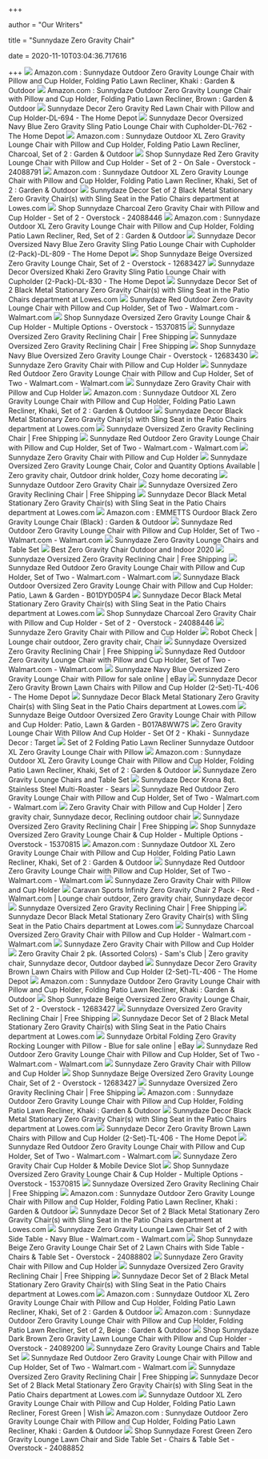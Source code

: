 +++
        
author = "Our Writers"
        
title = "Sunnydaze Zero Gravity Chair"
        
date = 2020-11-10T03:04:36.717616
        
+++
[ ![](https://images-na.ssl-images-amazon.com/images/I/61WxNCoy4ML._AC_SL1000_.jpg)](https://images-na.ssl-images-amazon.com/images/I/61WxNCoy4ML._AC_SL1000_.jpg) Amazon.com : Sunnydaze Outdoor Zero Gravity Lounge Chair with Pillow and  Cup Holder, Folding Patio Lawn Recliner, Khaki : Garden & Outdoor
[ ![](https://images-na.ssl-images-amazon.com/images/I/71XqrSsarpL._AC_SY450_.jpg)](https://images-na.ssl-images-amazon.com/images/I/71XqrSsarpL._AC_SY450_.jpg) Amazon.com : Sunnydaze Outdoor Zero Gravity Lounge Chair with Pillow and  Cup Holder, Folding Patio Lawn Recliner, Brown : Garden & Outdoor
[ ![](https://images.homedepot-static.com/productImages/d3ee08ab-0c2a-4429-9eb7-413c958d3f87/svn/red-sunnydaze-decor-beach-chairs-dl-694-64_600.jpg)](https://images.homedepot-static.com/productImages/d3ee08ab-0c2a-4429-9eb7-413c958d3f87/svn/red-sunnydaze-decor-beach-chairs-dl-694-64_600.jpg) Sunnydaze Decor Zero Gravity Red Lawn Chair with Pillow and Cup  Holder-DL-694 - The Home Depot
[ ![](https://images.homedepot-static.com/productImages/32bd7c8c-f33f-49ec-a46a-79d7dac09ed1/svn/sunnydaze-decor-outdoor-lounge-chairs-dl-762-64_600.jpg)](https://images.homedepot-static.com/productImages/32bd7c8c-f33f-49ec-a46a-79d7dac09ed1/svn/sunnydaze-decor-outdoor-lounge-chairs-dl-762-64_600.jpg) Sunnydaze Decor Oversized Navy Blue Zero Gravity Sling Patio Lounge Chair  with Cupholder-DL-762 - The Home Depot
[ ![](https://images-na.ssl-images-amazon.com/images/I/61qscrj%2B9UL._AC_SL1000_.jpg)](https://images-na.ssl-images-amazon.com/images/I/61qscrj%2B9UL._AC_SL1000_.jpg) Amazon.com : Sunnydaze Outdoor XL Zero Gravity Lounge Chair with Pillow and  Cup Holder, Folding Patio Lawn Recliner, Charcoal, Set of 2 : Garden &  Outdoor
[ ![](https://ak1.ostkcdn.com/images/products/is/images/direct/18b5802e01a08121df54c7b0aaca694c15e81f56/Sunnydaze-Red-Zero-Gravity-Lounge-Chair-with-Pillow-and-Cup-Holder---Set-of-2.jpg?impolicy=medium)](https://ak1.ostkcdn.com/images/products/is/images/direct/18b5802e01a08121df54c7b0aaca694c15e81f56/Sunnydaze-Red-Zero-Gravity-Lounge-Chair-with-Pillow-and-Cup-Holder---Set-of-2.jpg?impolicy=medium) Shop Sunnydaze Red Zero Gravity Lounge Chair with Pillow and Cup Holder -  Set of 2 - On Sale - Overstock - 24088791
[ ![](https://images-na.ssl-images-amazon.com/images/I/61XieTym1OL._AC_SY450_.jpg)](https://images-na.ssl-images-amazon.com/images/I/61XieTym1OL._AC_SY450_.jpg) Amazon.com : Sunnydaze Outdoor XL Zero Gravity Lounge Chair with Pillow and  Cup Holder, Folding Patio Lawn Recliner, Khaki, Set of 2 : Garden & Outdoor
[ ![](http://mobileimages.lowes.com/product/converted/100306/1003064890.jpg?size=pdhi)](http://mobileimages.lowes.com/product/converted/100306/1003064890.jpg?size=pdhi) Sunnydaze Decor Set of 2 Black Metal Stationary Zero Gravity Chair(s) with  Sling Seat in the Patio Chairs department at Lowes.com
[ ![](https://ak1.ostkcdn.com/images/products/is/images/direct/a088bc61373916c1d1ba474ec2c2ed0788e799f3/Sunnydaze-Charcoal-Zero-Gravity-Chair-with-Pillow-and-Cup-Holder---Set-of-2.jpg?impolicy=medium)](https://ak1.ostkcdn.com/images/products/is/images/direct/a088bc61373916c1d1ba474ec2c2ed0788e799f3/Sunnydaze-Charcoal-Zero-Gravity-Chair-with-Pillow-and-Cup-Holder---Set-of-2.jpg?impolicy=medium) Shop Sunnydaze Charcoal Zero Gravity Chair with Pillow and Cup Holder - Set  of 2 - Overstock - 24088446
[ ![](https://images-na.ssl-images-amazon.com/images/I/61LfQB-hd2L._AC_SL1000_.jpg)](https://images-na.ssl-images-amazon.com/images/I/61LfQB-hd2L._AC_SL1000_.jpg) Amazon.com : Sunnydaze Outdoor XL Zero Gravity Lounge Chair with Pillow and  Cup Holder, Folding Patio Lawn Recliner, Red, Set of 2 : Garden & Outdoor
[ ![](https://images.homedepot-static.com/productImages/73b0dfe8-3679-47a8-9ab4-94c34e28fffd/svn/sunnydaze-decor-outdoor-lounge-chairs-dl-809-31_600.jpg)](https://images.homedepot-static.com/productImages/73b0dfe8-3679-47a8-9ab4-94c34e28fffd/svn/sunnydaze-decor-outdoor-lounge-chairs-dl-809-31_600.jpg) Sunnydaze Decor Oversized Navy Blue Zero Gravity Sling Patio Lounge Chair  with Cupholder (2-Pack)-DL-809 - The Home Depot
[ ![](https://ak1.ostkcdn.com/images/products/is/images/direct/7e4fb4291245638c2f10dfa7e99db62c67339e3c/Sunnydaze-Beige-Oversized-Zero-Gravity-Lounge-Chair%2C-Set-of-2.jpg?impolicy=medium)](https://ak1.ostkcdn.com/images/products/is/images/direct/7e4fb4291245638c2f10dfa7e99db62c67339e3c/Sunnydaze-Beige-Oversized-Zero-Gravity-Lounge-Chair%2C-Set-of-2.jpg?impolicy=medium) Shop Sunnydaze Beige Oversized Zero Gravity Lounge Chair, Set of 2 -  Overstock - 12683427
[ ![](https://images.homedepot-static.com/productImages/4f5c7848-9591-43f8-80cb-2c0b2d82f325/svn/sunnydaze-decor-outdoor-lounge-chairs-dl-830-4f_600.jpg)](https://images.homedepot-static.com/productImages/4f5c7848-9591-43f8-80cb-2c0b2d82f325/svn/sunnydaze-decor-outdoor-lounge-chairs-dl-830-4f_600.jpg) Sunnydaze Decor Oversized Khaki Zero Gravity Sling Patio Lounge Chair with  Cupholder (2-Pack)-DL-830 - The Home Depot
[ ![](http://mobileimages.lowes.com/product/converted/100306/1003064796.jpg)](http://mobileimages.lowes.com/product/converted/100306/1003064796.jpg) Sunnydaze Decor Set of 2 Black Metal Stationary Zero Gravity Chair(s) with  Sling Seat in the Patio Chairs department at Lowes.com
[ ![](https://i5.walmartimages.com/asr/2dd6f4e2-3e1e-43b4-9218-91e4b727840c_1.d4fc5ce3b1375a957f573b069d6758ca.jpeg)](https://i5.walmartimages.com/asr/2dd6f4e2-3e1e-43b4-9218-91e4b727840c_1.d4fc5ce3b1375a957f573b069d6758ca.jpeg) Sunnydaze Red Outdoor Zero Gravity Lounge Chair with Pillow and Cup Holder,  Set of Two - Walmart.com - Walmart.com
[ ![](https://ak1.ostkcdn.com/images/products/is/images/direct/e48f9661c45f9e6cc38f5175188f84690f7b711c/Sunnydaze-Oversized-Zero-Gravity-Lounge-Chair-%26-Cup-Holder---Multiple-Options.jpg?impolicy=medium)](https://ak1.ostkcdn.com/images/products/is/images/direct/e48f9661c45f9e6cc38f5175188f84690f7b711c/Sunnydaze-Oversized-Zero-Gravity-Lounge-Chair-%26-Cup-Holder---Multiple-Options.jpg?impolicy=medium) Shop Sunnydaze Oversized Zero Gravity Lounge Chair & Cup Holder - Multiple  Options - Overstock - 15370815
[ ![](https://cdn.shopify.com/s/files/1/0272/9315/5362/products/TL-376_28in_Beige__23759_1024x.jpg?v=1574783262)](https://cdn.shopify.com/s/files/1/0272/9315/5362/products/TL-376_28in_Beige__23759_1024x.jpg?v=1574783262) Sunnydaze Oversized Zero Gravity Reclining Chair | Free Shipping
[ ![](https://cdn.shopify.com/s/files/1/0272/9315/5362/products/TL-383_28in_Beige_Set_Lifestyle_JordanAlicia__58269_800x.jpg?v=1574783262)](https://cdn.shopify.com/s/files/1/0272/9315/5362/products/TL-383_28in_Beige_Set_Lifestyle_JordanAlicia__58269_800x.jpg?v=1574783262) Sunnydaze Oversized Zero Gravity Reclining Chair | Free Shipping
[ ![](https://ak1.ostkcdn.com/images/products/is/images/direct/2d6c2af814f28d09a15c25ee3cc0d70a585167d5/Sunnydaze-Navy-Blue-Oversized-Zero-Gravity-Lounge-Chair.jpg?impolicy=medium)](https://ak1.ostkcdn.com/images/products/is/images/direct/2d6c2af814f28d09a15c25ee3cc0d70a585167d5/Sunnydaze-Navy-Blue-Oversized-Zero-Gravity-Lounge-Chair.jpg?impolicy=medium) Shop Sunnydaze Navy Blue Oversized Zero Gravity Lounge Chair - Overstock -  12683430
[ ![](https://cdn11.bigcommerce.com/s-ph391jd/images/stencil/900x900/products/41416/63932/DL-885_26inDarkBrown_Set__84629.1467195308.jpg?c=2)](https://cdn11.bigcommerce.com/s-ph391jd/images/stencil/900x900/products/41416/63932/DL-885_26inDarkBrown_Set__84629.1467195308.jpg?c=2) Sunnydaze Zero Gravity Chair with Pillow and Cup Holder
[ ![](https://i5.walmartimages.com/asr/eec7ddf8-1226-4c41-9177-056c45921ca7_1.42a03dc65c8afa9a1195bb3a5c440f7a.jpeg)](https://i5.walmartimages.com/asr/eec7ddf8-1226-4c41-9177-056c45921ca7_1.42a03dc65c8afa9a1195bb3a5c440f7a.jpeg) Sunnydaze Red Outdoor Zero Gravity Lounge Chair with Pillow and Cup Holder,  Set of Two - Walmart.com - Walmart.com
[ ![](https://cdn11.bigcommerce.com/s-ph391jd/images/stencil/900x900/products/41416/63995/TL-444_26inGreen_Set_Lifestyle__42532.1467195749.jpg?c=2)](https://cdn11.bigcommerce.com/s-ph391jd/images/stencil/900x900/products/41416/63995/TL-444_26inGreen_Set_Lifestyle__42532.1467195749.jpg?c=2) Sunnydaze Zero Gravity Chair with Pillow and Cup Holder
[ ![](https://m.media-amazon.com/images/S/aplus-seller-content-images-us-east-1/ATVPDKIKX0DER/A3VCRITOBCN68L/B01DDXLU90/rpjjAO5nREWP._UX970_TTW__.jpg)](https://m.media-amazon.com/images/S/aplus-seller-content-images-us-east-1/ATVPDKIKX0DER/A3VCRITOBCN68L/B01DDXLU90/rpjjAO5nREWP._UX970_TTW__.jpg) Amazon.com : Sunnydaze Outdoor XL Zero Gravity Lounge Chair with Pillow and  Cup Holder, Folding Patio Lawn Recliner, Khaki, Set of 2 : Garden & Outdoor
[ ![](http://mobileimages.lowes.com/product/converted/100304/1003041124_16343438.jpg?size=pdhi)](http://mobileimages.lowes.com/product/converted/100304/1003041124_16343438.jpg?size=pdhi) Sunnydaze Decor Black Metal Stationary Zero Gravity Chair(s) with Sling Seat  in the Patio Chairs department at Lowes.com
[ ![](https://cdn.shopify.com/s/files/1/0272/9315/5362/products/TL-376_28in_Beige_Lifestyle__86200_800x.jpg?v=1574783262)](https://cdn.shopify.com/s/files/1/0272/9315/5362/products/TL-376_28in_Beige_Lifestyle__86200_800x.jpg?v=1574783262) Sunnydaze Oversized Zero Gravity Reclining Chair | Free Shipping
[ ![](https://i5.walmartimages.com/asr/5d208d6c-74b3-48bb-8a89-816db21d8718_1.a5be49f7fdb9632a12d23c9e561e2ca3.jpeg)](https://i5.walmartimages.com/asr/5d208d6c-74b3-48bb-8a89-816db21d8718_1.a5be49f7fdb9632a12d23c9e561e2ca3.jpeg) Sunnydaze Red Outdoor Zero Gravity Lounge Chair with Pillow and Cup Holder,  Set of Two - Walmart.com - Walmart.com
[ ![](https://cdn11.bigcommerce.com/s-ph391jd/images/stencil/900x900/products/41416/63993/TL-437_26inGreen_Lifestyle__96907.1467195734.jpg?c=2)](https://cdn11.bigcommerce.com/s-ph391jd/images/stencil/900x900/products/41416/63993/TL-437_26inGreen_Lifestyle__96907.1467195734.jpg?c=2) Sunnydaze Zero Gravity Chair with Pillow and Cup Holder
[ ![](https://i.pinimg.com/originals/55/24/44/5524442a3fcc04da3c42fde02ef4cadd.jpg)](https://i.pinimg.com/originals/55/24/44/5524442a3fcc04da3c42fde02ef4cadd.jpg) Sunnydaze Oversized Zero Gravity Lounge Chair, Color and Quantity Options  Available | Zero gravity chair, Outdoor drink holder, Cozy home decorating
[ ![](https://www.dontwasteyourmoney.com/wp-content/uploads/2019/04/61iVHcg74wL._SL1000_.jpg)](https://www.dontwasteyourmoney.com/wp-content/uploads/2019/04/61iVHcg74wL._SL1000_.jpg) Sunnydaze Outdoor Zero Gravity Chair
[ ![](https://cdn.shopify.com/s/files/1/0272/9315/5362/products/DL-939_28inBlack_Set_Lifestyle__82623_800x.jpg?v=1574783262)](https://cdn.shopify.com/s/files/1/0272/9315/5362/products/DL-939_28inBlack_Set_Lifestyle__82623_800x.jpg?v=1574783262) Sunnydaze Oversized Zero Gravity Reclining Chair | Free Shipping
[ ![](http://images.lowes.com/product/converted/100304/1003041128_16343444.jpg)](http://images.lowes.com/product/converted/100304/1003041128_16343444.jpg) Sunnydaze Decor Black Metal Stationary Zero Gravity Chair(s) with Sling Seat  in the Patio Chairs department at Lowes.com
[ ![](https://images-na.ssl-images-amazon.com/images/I/71KowTygPLL._AC_SY450_.jpg)](https://images-na.ssl-images-amazon.com/images/I/71KowTygPLL._AC_SY450_.jpg) Amazon.com : EMMETTS Ourdoor Black Zero Gravity Lounge Chair (Black) :  Garden & Outdoor
[ ![](https://i5.walmartimages.com/asr/ef619b1c-ba0a-4f21-8ab2-7e2ba4d15186_1.ca5a563c652aba62c91c1604133850f2.jpeg)](https://i5.walmartimages.com/asr/ef619b1c-ba0a-4f21-8ab2-7e2ba4d15186_1.ca5a563c652aba62c91c1604133850f2.jpeg) Sunnydaze Red Outdoor Zero Gravity Lounge Chair with Pillow and Cup Holder,  Set of Two - Walmart.com - Walmart.com
[ ![](https://cdn11.bigcommerce.com/s-ph391jd/images/stencil/900x900/products/41791/68725/MAIN__LS__86890.1505152562.jpg?c=2)](https://cdn11.bigcommerce.com/s-ph391jd/images/stencil/900x900/products/41791/68725/MAIN__LS__86890.1505152562.jpg?c=2) Sunnydaze Zero Gravity Lounge Chairs and Table Set
[ ![](https://www.backyardsumo.com/wp-content/uploads/2017/09/Best-Zero-Gravity-Chair-for-outdoors-1024x1024.jpeg)](https://www.backyardsumo.com/wp-content/uploads/2017/09/Best-Zero-Gravity-Chair-for-outdoors-1024x1024.jpeg) Best Zero Gravity Chair Outdoor and Indoor 2020
[ ![](https://cdn.shopify.com/s/files/1/0272/9315/5362/products/TL-383_28in_Beige_Set_Lifestyle__27222_800x.jpg?v=1574783262)](https://cdn.shopify.com/s/files/1/0272/9315/5362/products/TL-383_28in_Beige_Set_Lifestyle__27222_800x.jpg?v=1574783262) Sunnydaze Oversized Zero Gravity Reclining Chair | Free Shipping
[ ![](https://i5.walmartimages.com/asr/205774b8-d215-41e6-90ab-f542433c9aea_1.f6bd3bc6d1763277a2d3e33f6c9f644e.jpeg)](https://i5.walmartimages.com/asr/205774b8-d215-41e6-90ab-f542433c9aea_1.f6bd3bc6d1763277a2d3e33f6c9f644e.jpeg) Sunnydaze Red Outdoor Zero Gravity Lounge Chair with Pillow and Cup Holder,  Set of Two - Walmart.com - Walmart.com
[ ![](http://www.rpjtechnology.ca/bmz_cache/6/Sunnydaze%20Black%20Outdoor%20Oversized%20Zero%20Gravity%20Lounge%20Chair%20with%20Pillow%20and%20Cup%20Holder%20-%20B01DYD05P4_500x500.jpg)](http://www.rpjtechnology.ca/bmz_cache/6/Sunnydaze%20Black%20Outdoor%20Oversized%20Zero%20Gravity%20Lounge%20Chair%20with%20Pillow%20and%20Cup%20Holder%20-%20B01DYD05P4_500x500.jpg) Sunnydaze Black Outdoor Oversized Zero Gravity Lounge Chair with Pillow and  Cup Holder: Patio, Lawn & Garden - B01DYD05P4
[ ![](http://images.lowes.com/product/converted/100304/1003041128_16343447.jpg)](http://images.lowes.com/product/converted/100304/1003041128_16343447.jpg) Sunnydaze Decor Black Metal Stationary Zero Gravity Chair(s) with Sling Seat  in the Patio Chairs department at Lowes.com
[ ![](https://ak1.ostkcdn.com/images/products/is/images/direct/bcc6e857d40a97fc4677a3ce6b82ee732ed4e55c/Sunnydaze-Charcoal-Zero-Gravity-Chair-with-Pillow-and-Cup-Holder---Set-of-2.jpg)](https://ak1.ostkcdn.com/images/products/is/images/direct/bcc6e857d40a97fc4677a3ce6b82ee732ed4e55c/Sunnydaze-Charcoal-Zero-Gravity-Chair-with-Pillow-and-Cup-Holder---Set-of-2.jpg) Shop Sunnydaze Charcoal Zero Gravity Chair with Pillow and Cup Holder - Set  of 2 - Overstock - 24088446
[ ![](https://cdn11.bigcommerce.com/s-ph391jd/images/stencil/900x900/products/41416/63938/DL-89226inBlackSet__57948.1467195340.jpg?c=2)](https://cdn11.bigcommerce.com/s-ph391jd/images/stencil/900x900/products/41416/63938/DL-89226inBlackSet__57948.1467195340.jpg?c=2) Sunnydaze Zero Gravity Chair with Pillow and Cup Holder
[ ![](https://i.pinimg.com/originals/b9/1d/f0/b91df02e94eb2fc5512ae832646dc5cb.jpg)](https://i.pinimg.com/originals/b9/1d/f0/b91df02e94eb2fc5512ae832646dc5cb.jpg) Robot Check | Lounge chair outdoor, Zero gravity chair, Chair
[ ![](https://cdn.shopify.com/s/files/1/0272/9315/5362/products/DL-915_28inBlack_Lifestyle__86328_800x.jpg?v=1574783262)](https://cdn.shopify.com/s/files/1/0272/9315/5362/products/DL-915_28inBlack_Lifestyle__86328_800x.jpg?v=1574783262) Sunnydaze Oversized Zero Gravity Reclining Chair | Free Shipping
[ ![](https://i5.walmartimages.com/asr/b50e19f6-3377-45a4-979d-e4f47a31a0f0_1.20a0252b4a6e573a680a31f859759fd2.jpeg)](https://i5.walmartimages.com/asr/b50e19f6-3377-45a4-979d-e4f47a31a0f0_1.20a0252b4a6e573a680a31f859759fd2.jpeg) Sunnydaze Red Outdoor Zero Gravity Lounge Chair with Pillow and Cup Holder,  Set of Two - Walmart.com - Walmart.com
[ ![](https://i.ebayimg.com/images/g/~70AAOSwlK1fd6X7/s-l640.jpg)](https://i.ebayimg.com/images/g/~70AAOSwlK1fd6X7/s-l640.jpg) Sunnydaze Navy Blue Oversized Zero Gravity Lounge Chair with Pillow for  sale online | eBay
[ ![](https://images.homedepot-static.com/productImages/9b75a96f-7b00-4012-9e36-2e4da4a48816/svn/khaki-sunnydaze-decor-beach-chairs-dl-016-64_600.jpg)](https://images.homedepot-static.com/productImages/9b75a96f-7b00-4012-9e36-2e4da4a48816/svn/khaki-sunnydaze-decor-beach-chairs-dl-016-64_600.jpg) Sunnydaze Decor Zero Gravity Brown Lawn Chairs with Pillow and Cup Holder  (2-Set)-TL-406 - The Home Depot
[ ![](http://mobileimages.lowes.com/product/converted/100304/1003041128_16343450.jpg)](http://mobileimages.lowes.com/product/converted/100304/1003041128_16343450.jpg) Sunnydaze Decor Black Metal Stationary Zero Gravity Chair(s) with Sling Seat  in the Patio Chairs department at Lowes.com
[ ![](http://www.rpjtechnology.ca/bmz_cache/4/Sunnydaze%20Beige%20Outdoor%20Oversized%20Zero%20Gravity%20Lounge%20Chair%20with%20Pillow%20and%20Cup%20Holder%20-%20B017A8WW7S_500x500.jpg)](http://www.rpjtechnology.ca/bmz_cache/4/Sunnydaze%20Beige%20Outdoor%20Oversized%20Zero%20Gravity%20Lounge%20Chair%20with%20Pillow%20and%20Cup%20Holder%20-%20B017A8WW7S_500x500.jpg) Sunnydaze Beige Outdoor Oversized Zero Gravity Lounge Chair with Pillow and  Cup Holder: Patio, Lawn & Garden - B017A8WW7S
[ ![](https://target.scene7.com/is/image/Target/GUEST_5da8dd44-3413-4369-a1e3-69e055c7982e?wid=488&hei=488&fmt=pjpeg)](https://target.scene7.com/is/image/Target/GUEST_5da8dd44-3413-4369-a1e3-69e055c7982e?wid=488&hei=488&fmt=pjpeg) Zero Gravity Lounge Chair With Pillow And Cup Holder - Set Of 2 - Khaki -  Sunnydaze Decor : Target
[ ![](https://i5.walmartimages.com/asr/3b36bdc7-5c3d-402e-b3fe-6f9fabe17926_1.3544f6648f360b2b6fa267c803c43764.jpeg)](https://i5.walmartimages.com/asr/3b36bdc7-5c3d-402e-b3fe-6f9fabe17926_1.3544f6648f360b2b6fa267c803c43764.jpeg) Set of 2 Folding Patio Lawn Recliner Sunnydaze Outdoor XL Zero Gravity  Lounge Chair with Pillow
[ ![](https://images-na.ssl-images-amazon.com/images/I/816JE54WBdL._AC_SL1000_.jpg)](https://images-na.ssl-images-amazon.com/images/I/816JE54WBdL._AC_SL1000_.jpg) Amazon.com : Sunnydaze Outdoor XL Zero Gravity Lounge Chair with Pillow and  Cup Holder, Folding Patio Lawn Recliner, Khaki, Set of 2 : Garden & Outdoor
[ ![](https://cdn11.bigcommerce.com/s-ph391jd/images/stencil/900x900/products/41791/70615/MAIN__WB__dl-798__01__56408.1502895310.jpg?c=2)](https://cdn11.bigcommerce.com/s-ph391jd/images/stencil/900x900/products/41791/70615/MAIN__WB__dl-798__01__56408.1502895310.jpg?c=2) Sunnydaze Zero Gravity Lounge Chairs and Table Set
[ ![](https://c.shld.net/rpx/i/s/i/spin/10164060/prod_20836739412?hei=245&wid=245&op_sharpen=1&qlt=85)](https://c.shld.net/rpx/i/s/i/spin/10164060/prod_20836739412?hei=245&wid=245&op_sharpen=1&qlt=85) Sunnydaze Decor Krona 8qt. Stainless Steel Multi-Roaster - Sears
[ ![](https://i5.walmartimages.com/asr/8880f30b-28a1-455e-bfeb-ec22492889d1_1.722d1878a8321771009bec32bb37e517.jpeg)](https://i5.walmartimages.com/asr/8880f30b-28a1-455e-bfeb-ec22492889d1_1.722d1878a8321771009bec32bb37e517.jpeg) Sunnydaze Red Outdoor Zero Gravity Lounge Chair with Pillow and Cup Holder,  Set of Two - Walmart.com - Walmart.com
[ ![](https://i.pinimg.com/originals/c7/84/ab/c784ab092bf3900d89d0d4a91af7a638.jpg)](https://i.pinimg.com/originals/c7/84/ab/c784ab092bf3900d89d0d4a91af7a638.jpg) Zero Gravity Chair with Pillow and Cup Holder | Zero gravity chair,  Sunnydaze decor, Reclining outdoor chair
[ ![](https://cdn.shopify.com/s/files/1/0272/9315/5362/products/Side_Beige__65967_800x.jpg?v=1574783262)](https://cdn.shopify.com/s/files/1/0272/9315/5362/products/Side_Beige__65967_800x.jpg?v=1574783262) Sunnydaze Oversized Zero Gravity Reclining Chair | Free Shipping
[ ![](https://ak1.ostkcdn.com/images/products/is/images/direct/3c34d116c08856e5b7721d2f61930f7769ea9231/Sunnydaze-Oversized-Zero-Gravity-Lounge-Chair-%26-Cup-Holder---Multiple-Options.jpg?impolicy=medium)](https://ak1.ostkcdn.com/images/products/is/images/direct/3c34d116c08856e5b7721d2f61930f7769ea9231/Sunnydaze-Oversized-Zero-Gravity-Lounge-Chair-%26-Cup-Holder---Multiple-Options.jpg?impolicy=medium) Shop Sunnydaze Oversized Zero Gravity Lounge Chair & Cup Holder - Multiple  Options - Overstock - 15370815
[ ![](https://images-na.ssl-images-amazon.com/images/I/81vY0REZWhL._AC_SX466_.jpg)](https://images-na.ssl-images-amazon.com/images/I/81vY0REZWhL._AC_SX466_.jpg) Amazon.com : Sunnydaze Outdoor XL Zero Gravity Lounge Chair with Pillow and  Cup Holder, Folding Patio Lawn Recliner, Khaki, Set of 2 : Garden & Outdoor
[ ![](https://i5.walmartimages.com/asr/57b3623b-8355-4ebc-b26a-6643231e10a6_1.7537cde9668307bfc4668ec5c9ab1931.jpeg)](https://i5.walmartimages.com/asr/57b3623b-8355-4ebc-b26a-6643231e10a6_1.7537cde9668307bfc4668ec5c9ab1931.jpeg) Sunnydaze Red Outdoor Zero Gravity Lounge Chair with Pillow and Cup Holder,  Set of Two - Walmart.com - Walmart.com
[ ![](https://cdn11.bigcommerce.com/s-ph391jd/images/stencil/900x900/products/41416/63943/DL-731_26inRed_Set_Lifestyle__39936.1467195370.jpg?c=2)](https://cdn11.bigcommerce.com/s-ph391jd/images/stencil/900x900/products/41416/63943/DL-731_26inRed_Set_Lifestyle__39936.1467195370.jpg?c=2) Sunnydaze Zero Gravity Chair with Pillow and Cup Holder
[ ![](https://i.pinimg.com/474x/84/b8/ed/84b8edbc844d8347bdfc305f4c285cbb.jpg)](https://i.pinimg.com/474x/84/b8/ed/84b8edbc844d8347bdfc305f4c285cbb.jpg) Caravan Sports Infinity Zero Gravity Chair 2 Pack - Red - Walmart.com | Lounge  chair outdoor, Zero gravity chair, Sunnydaze decor
[ ![](https://cdn.shopify.com/s/files/1/0272/9315/5362/products/TL-413_28inBrown_Lifestyle_Alicia__50298_800x.jpg?v=1574783262)](https://cdn.shopify.com/s/files/1/0272/9315/5362/products/TL-413_28inBrown_Lifestyle_Alicia__50298_800x.jpg?v=1574783262) Sunnydaze Oversized Zero Gravity Reclining Chair | Free Shipping
[ ![](http://images.lowes.com/product/converted/100306/1003064772_16412229.jpg)](http://images.lowes.com/product/converted/100306/1003064772_16412229.jpg) Sunnydaze Decor Black Metal Stationary Zero Gravity Chair(s) with Sling Seat  in the Patio Chairs department at Lowes.com
[ ![](https://i5.walmartimages.com/asr/07491fc8-48c2-4e01-8b55-41222cbf8ee0_1.64884c8b7c0aa1d08449ae55290f4424.jpeg?odnWidth=612&odnHeight=612&odnBg=ffffff)](https://i5.walmartimages.com/asr/07491fc8-48c2-4e01-8b55-41222cbf8ee0_1.64884c8b7c0aa1d08449ae55290f4424.jpeg?odnWidth=612&odnHeight=612&odnBg=ffffff) Sunnydaze Charcoal Oversized Zero Gravity Chair with Pillow and Cup Holder  - Walmart.com - Walmart.com
[ ![](https://cdn11.bigcommerce.com/s-ph391jd/images/stencil/900x900/products/41416/63941/DL-694_26inRed_Lifestyle__78757.1467195357.jpg?c=2)](https://cdn11.bigcommerce.com/s-ph391jd/images/stencil/900x900/products/41416/63941/DL-694_26inRed_Lifestyle__78757.1467195357.jpg?c=2) Sunnydaze Zero Gravity Chair with Pillow and Cup Holder
[ ![](https://i.pinimg.com/originals/3d/fb/23/3dfb23b2070bb59a030f8583f6c8b2d7.jpg)](https://i.pinimg.com/originals/3d/fb/23/3dfb23b2070bb59a030f8583f6c8b2d7.jpg) Zero Gravity Chair 2 pk. (Assorted Colors) - Sam's Club | Zero gravity chair,  Sunnydaze decor, Outdoor daybed
[ ![](https://images.homedepot-static.com/productImages/fadba30a-5178-4012-a984-9a753a5683b1/svn/brown-gray-lafuma-furniture-beach-chairs-lfm3118-8717-64_600.jpg)](https://images.homedepot-static.com/productImages/fadba30a-5178-4012-a984-9a753a5683b1/svn/brown-gray-lafuma-furniture-beach-chairs-lfm3118-8717-64_600.jpg) Sunnydaze Decor Zero Gravity Brown Lawn Chairs with Pillow and Cup Holder  (2-Set)-TL-406 - The Home Depot
[ ![](https://images-na.ssl-images-amazon.com/images/I/81s%2Bj42WcbL._AC_SX569_.jpg)](https://images-na.ssl-images-amazon.com/images/I/81s%2Bj42WcbL._AC_SX569_.jpg) Amazon.com : Sunnydaze Outdoor Zero Gravity Lounge Chair with Pillow and  Cup Holder, Folding Patio Lawn Recliner, Khaki : Garden & Outdoor
[ ![](https://ak1.ostkcdn.com/images/products/is/images/direct/acc5afdbdee2ea0dbf3daefdce42c3697eb0e568/Sunnydaze-Beige-Oversized-Zero-Gravity-Lounge-Chair%2C-Set-of-2.jpg)](https://ak1.ostkcdn.com/images/products/is/images/direct/acc5afdbdee2ea0dbf3daefdce42c3697eb0e568/Sunnydaze-Beige-Oversized-Zero-Gravity-Lounge-Chair%2C-Set-of-2.jpg) Shop Sunnydaze Beige Oversized Zero Gravity Lounge Chair, Set of 2 -  Overstock - 12683427
[ ![](https://cdn.shopify.com/s/files/1/0272/9315/5362/products/DL-939_28inBlack_Set_Lifestyle_JordanAlicia__76834_800x.jpg?v=1574783262)](https://cdn.shopify.com/s/files/1/0272/9315/5362/products/DL-939_28inBlack_Set_Lifestyle_JordanAlicia__76834_800x.jpg?v=1574783262) Sunnydaze Oversized Zero Gravity Reclining Chair | Free Shipping
[ ![](http://images.lowes.com/product/converted/100306/1003064746_16411447.jpg)](http://images.lowes.com/product/converted/100306/1003064746_16411447.jpg) Sunnydaze Decor Set of 2 Black Metal Stationary Zero Gravity Chair(s) with  Sling Seat in the Patio Chairs department at Lowes.com
[ ![](https://i.ebayimg.com/images/g/EiAAAOSwXHpcypSM/s-l640.jpg)](https://i.ebayimg.com/images/g/EiAAAOSwXHpcypSM/s-l640.jpg) Sunnydaze Orbital Folding Zero Gravity Rocking Lounger with Pillow - Blue  for sale online | eBay
[ ![](https://i5.walmartimages.com/asr/2a92768e-7107-4ffd-8455-6a65e7b90c03_1.6da9ec01f93528cb5197ccb495410b4d.jpeg)](https://i5.walmartimages.com/asr/2a92768e-7107-4ffd-8455-6a65e7b90c03_1.6da9ec01f93528cb5197ccb495410b4d.jpeg) Sunnydaze Red Outdoor Zero Gravity Lounge Chair with Pillow and Cup Holder,  Set of Two - Walmart.com - Walmart.com
[ ![](https://cdn11.bigcommerce.com/s-ph391jd/images/stencil/900x900/products/41416/63952/DL-687_26inNavyBlue_Lifestyle__82220.1467195430.jpg?c=2)](https://cdn11.bigcommerce.com/s-ph391jd/images/stencil/900x900/products/41416/63952/DL-687_26inNavyBlue_Lifestyle__82220.1467195430.jpg?c=2) Sunnydaze Zero Gravity Chair with Pillow and Cup Holder
[ ![](https://ak1.ostkcdn.com/images/products/is/images/direct/1785b385f0f66e5eb17ee921ec4bf8947b29acc1/Sunnydaze-Beige-Oversized-Zero-Gravity-Lounge-Chair%2C-Set-of-2.jpg)](https://ak1.ostkcdn.com/images/products/is/images/direct/1785b385f0f66e5eb17ee921ec4bf8947b29acc1/Sunnydaze-Beige-Oversized-Zero-Gravity-Lounge-Chair%2C-Set-of-2.jpg) Shop Sunnydaze Beige Oversized Zero Gravity Lounge Chair, Set of 2 -  Overstock - 12683427
[ ![](https://cdn.shopify.com/s/files/1/0272/9315/5362/products/TL-413_28inBrown_Lifestyle__72548_800x.jpg?v=1574783262)](https://cdn.shopify.com/s/files/1/0272/9315/5362/products/TL-413_28inBrown_Lifestyle__72548_800x.jpg?v=1574783262) Sunnydaze Oversized Zero Gravity Reclining Chair | Free Shipping
[ ![](https://m.media-amazon.com/images/I/51k853n-JNL._AC_UL400_.jpg)](https://m.media-amazon.com/images/I/51k853n-JNL._AC_UL400_.jpg) Amazon.com : Sunnydaze Outdoor Zero Gravity Lounge Chair with Pillow and  Cup Holder, Folding Patio Lawn Recliner, Khaki : Garden & Outdoor
[ ![](http://images.lowes.com/product/converted/100306/1003064768_16412239.jpg)](http://images.lowes.com/product/converted/100306/1003064768_16412239.jpg) Sunnydaze Decor Black Metal Stationary Zero Gravity Chair(s) with Sling Seat  in the Patio Chairs department at Lowes.com
[ ![](https://images.homedepot-static.com/productImages/c6edb6b8-2f05-4fd6-8b51-9bc8a29b63fd/svn/brown-sunnydaze-decor-beach-chairs-tl-406-76_600.jpg)](https://images.homedepot-static.com/productImages/c6edb6b8-2f05-4fd6-8b51-9bc8a29b63fd/svn/brown-sunnydaze-decor-beach-chairs-tl-406-76_600.jpg) Sunnydaze Decor Zero Gravity Brown Lawn Chairs with Pillow and Cup Holder  (2-Set)-TL-406 - The Home Depot
[ ![](https://i5.walmartimages.com/asr/af5732df-b3e2-4f32-bc10-4f90412d0618_1.413e1896a5a8aa10081dfe2707d6b35c.jpeg)](https://i5.walmartimages.com/asr/af5732df-b3e2-4f32-bc10-4f90412d0618_1.413e1896a5a8aa10081dfe2707d6b35c.jpeg) Sunnydaze Red Outdoor Zero Gravity Lounge Chair with Pillow and Cup Holder,  Set of Two - Walmart.com - Walmart.com
[ ![](https://cdn11.bigcommerce.com/s-ph391jd/images/stencil/1200x1200/products/41517/61246/tray_alone__64340.1505146865.jpg?c=2)](https://cdn11.bigcommerce.com/s-ph391jd/images/stencil/1200x1200/products/41517/61246/tray_alone__64340.1505146865.jpg?c=2) Sunnydaze Zero Gravity Chair Cup Holder & Mobile Device Slot
[ ![](https://ak1.ostkcdn.com/images/products/is/images/direct/82dc3b4f2a7e6083c17fa2f590a1e8457b6729dc/Sunnydaze-Oversized-Zero-Gravity-Lounge-Chair-%26-Cup-Holder---Multiple-Options.jpg?impolicy=medium)](https://ak1.ostkcdn.com/images/products/is/images/direct/82dc3b4f2a7e6083c17fa2f590a1e8457b6729dc/Sunnydaze-Oversized-Zero-Gravity-Lounge-Chair-%26-Cup-Holder---Multiple-Options.jpg?impolicy=medium) Shop Sunnydaze Oversized Zero Gravity Lounge Chair & Cup Holder - Multiple  Options - Overstock - 15370815
[ ![](https://cdn.shopify.com/s/files/1/0272/9315/5362/products/TL-420_28inBrown_Lifestyle_JordanAlicia__58570_800x.jpg?v=1574783262)](https://cdn.shopify.com/s/files/1/0272/9315/5362/products/TL-420_28inBrown_Lifestyle_JordanAlicia__58570_800x.jpg?v=1574783262) Sunnydaze Oversized Zero Gravity Reclining Chair | Free Shipping
[ ![](https://m.media-amazon.com/images/I/61RohIN1EQL._AC_UL400_.jpg)](https://m.media-amazon.com/images/I/61RohIN1EQL._AC_UL400_.jpg) Amazon.com : Sunnydaze Outdoor Zero Gravity Lounge Chair with Pillow and  Cup Holder, Folding Patio Lawn Recliner, Khaki : Garden & Outdoor
[ ![](http://mobileimages.lowes.com/product/converted/100306/1003064896_16412481.jpg)](http://mobileimages.lowes.com/product/converted/100306/1003064896_16412481.jpg) Sunnydaze Decor Set of 2 Black Metal Stationary Zero Gravity Chair(s) with  Sling Seat in the Patio Chairs department at Lowes.com
[ ![](https://i5.walmartimages.com/asr/e7097f52-fa64-46fe-8930-4a9dd6e654a5_1.15403b8c9ff1e5239c0a82922d5a66bf.jpeg)](https://i5.walmartimages.com/asr/e7097f52-fa64-46fe-8930-4a9dd6e654a5_1.15403b8c9ff1e5239c0a82922d5a66bf.jpeg) Sunnydaze Zero Gravity Lounge Lawn Chair Set of 2 with Side Table - Navy  Blue - Walmart.com - Walmart.com
[ ![](https://ak1.ostkcdn.com/images/products/is/images/direct/57f4bed4457d011a43db696ed559305aa93c580a/Sunnydaze-Beige-Zero-Gravity-Lounge-Chair-Set-of-2-Lawn-Chairs-with-Side-Table.jpg)](https://ak1.ostkcdn.com/images/products/is/images/direct/57f4bed4457d011a43db696ed559305aa93c580a/Sunnydaze-Beige-Zero-Gravity-Lounge-Chair-Set-of-2-Lawn-Chairs-with-Side-Table.jpg) Shop Sunnydaze Beige Zero Gravity Lounge Chair Set of 2 Lawn Chairs with  Side Table - Chairs & Table Set - Overstock - 24088802
[ ![](https://cdn11.bigcommerce.com/s-ph391jd/images/stencil/900x900/products/41416/63954/DL-687_26inNavyBlue_Lifestyle_Jordan__03884.1467195447.jpg?c=2)](https://cdn11.bigcommerce.com/s-ph391jd/images/stencil/900x900/products/41416/63954/DL-687_26inNavyBlue_Lifestyle_Jordan__03884.1467195447.jpg?c=2) Sunnydaze Zero Gravity Chair with Pillow and Cup Holder
[ ![](https://cdn.shopify.com/s/files/1/0272/9315/5362/products/TL-376_28in_Beige_Lifestyle_Jordan__02450_800x.jpg?v=1588954464)](https://cdn.shopify.com/s/files/1/0272/9315/5362/products/TL-376_28in_Beige_Lifestyle_Jordan__02450_800x.jpg?v=1588954464) Sunnydaze Oversized Zero Gravity Reclining Chair | Free Shipping
[ ![](http://images.lowes.com/product/converted/100306/1003064746_16411448.jpg)](http://images.lowes.com/product/converted/100306/1003064746_16411448.jpg) Sunnydaze Decor Set of 2 Black Metal Stationary Zero Gravity Chair(s) with  Sling Seat in the Patio Chairs department at Lowes.com
[ ![](https://m.media-amazon.com/images/I/61CyvIs47FL._AC_UL400_.jpg)](https://m.media-amazon.com/images/I/61CyvIs47FL._AC_UL400_.jpg) Amazon.com : Sunnydaze Outdoor XL Zero Gravity Lounge Chair with Pillow and  Cup Holder, Folding Patio Lawn Recliner, Khaki, Set of 2 : Garden & Outdoor
[ ![](https://images-na.ssl-images-amazon.com/images/I/51SG0i58I0L._AC_SY400_.jpg)](https://images-na.ssl-images-amazon.com/images/I/51SG0i58I0L._AC_SY400_.jpg) Amazon.com : Sunnydaze Outdoor Zero Gravity Lounge Chair with Pillow and  Cup Holder, Folding Patio Lawn Recliner, Set of 2, Beige : Garden & Outdoor
[ ![](https://ak1.ostkcdn.com/images/products/is/images/direct/22fa10285e2b54e95f94aa99b2d666535d7c4ca9/Sunnydaze-Dark-Brown-Zero-Gravity-Lawn-Lounge-Chair-with-Pillow-and-Cup-Holder.jpg?impolicy=medium)](https://ak1.ostkcdn.com/images/products/is/images/direct/22fa10285e2b54e95f94aa99b2d666535d7c4ca9/Sunnydaze-Dark-Brown-Zero-Gravity-Lawn-Lounge-Chair-with-Pillow-and-Cup-Holder.jpg?impolicy=medium) Shop Sunnydaze Dark Brown Zero Gravity Lawn Lounge Chair with Pillow and  Cup Holder - Overstock - 24089200
[ ![](https://cdn11.bigcommerce.com/s-ph391jd/images/stencil/900x900/products/41791/68724/MAIN__LS__82373.1505152601.jpg?c=2)](https://cdn11.bigcommerce.com/s-ph391jd/images/stencil/900x900/products/41791/68724/MAIN__LS__82373.1505152601.jpg?c=2) Sunnydaze Zero Gravity Lounge Chairs and Table Set
[ ![](https://i5.walmartimages.com/asr/8be7d8a3-df05-44fb-b963-435cb3b3ad23_1.88baf20e7ef52f750f567a55f523d8c6.jpeg)](https://i5.walmartimages.com/asr/8be7d8a3-df05-44fb-b963-435cb3b3ad23_1.88baf20e7ef52f750f567a55f523d8c6.jpeg) Sunnydaze Red Outdoor Zero Gravity Lounge Chair with Pillow and Cup Holder,  Set of Two - Walmart.com - Walmart.com
[ ![](https://cdn.shopify.com/s/files/1/0272/9315/5362/products/Pillow_Beige__60660_800x.jpg?v=1574783262)](https://cdn.shopify.com/s/files/1/0272/9315/5362/products/Pillow_Beige__60660_800x.jpg?v=1574783262) Sunnydaze Oversized Zero Gravity Reclining Chair | Free Shipping
[ ![](http://images.lowes.com/product/converted/100306/1003064746_16411245.jpg)](http://images.lowes.com/product/converted/100306/1003064746_16411245.jpg) Sunnydaze Decor Set of 2 Black Metal Stationary Zero Gravity Chair(s) with  Sling Seat in the Patio Chairs department at Lowes.com
[ ![](https://contestimg.wish.com/api/webimage/5849d9b8bd32234f4e3fc94f-large.jpg?cache_buster=27697ef9a15bcd847c9254a0e9179070)](https://contestimg.wish.com/api/webimage/5849d9b8bd32234f4e3fc94f-large.jpg?cache_buster=27697ef9a15bcd847c9254a0e9179070) Sunnydaze Outdoor XL Zero Gravity Lounge Chair with Pillow and Cup Holder,  Folding Patio Lawn Recliner, Forest Green | Wish
[ ![](https://m.media-amazon.com/images/I/41WhNoWatVL._AC_UL400_.jpg)](https://m.media-amazon.com/images/I/41WhNoWatVL._AC_UL400_.jpg) Amazon.com : Sunnydaze Outdoor Zero Gravity Lounge Chair with Pillow and  Cup Holder, Folding Patio Lawn Recliner, Khaki : Garden & Outdoor
[ ![](https://ak1.ostkcdn.com/images/products/is/images/direct/b4a853d257c9e8b2314876810aa2f4299ef3c3f1/Sunnydaze-Forest-Green-Zero-Gravity-Lounge-Lawn-Chair-and-Side-Table-Set.jpg?impolicy=medium)](https://ak1.ostkcdn.com/images/products/is/images/direct/b4a853d257c9e8b2314876810aa2f4299ef3c3f1/Sunnydaze-Forest-Green-Zero-Gravity-Lounge-Lawn-Chair-and-Side-Table-Set.jpg?impolicy=medium) Shop Sunnydaze Forest Green Zero Gravity Lounge Lawn Chair and Side Table  Set - Chairs & Table Set - Overstock - 24088852
